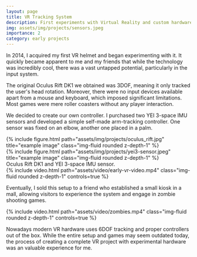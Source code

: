 ```yaml
---
layout: page
title: VR Tracking System
description: First experiments with Virtual Reality and custom hardware
img: assets/img/projects/sensors.jpeg
importance: 2
category: early projects
---
```


In 2014, I acquired my first VR helmet and began experimenting with it. It quickly became apparent to me and my friends that while the technology was incredibly cool, there was a vast untapped potential, particularly in the input system.

The original Oculus Rift DK1 we obtained was 3DOF, meaning it only tracked the user's head rotation. Moreover, there were no input devices available apart from a mouse and keyboard, which imposed significant limitations. Most games were mere roller coasters without any player interaction.

We decided to create our own controller. I purchased two YEI 3-space IMU sensors and developed a simple self-made arm-tracking controller. One sensor was fixed on an elbow, another one placed in a palm.

<div class="row">
    <div class="col-sm mt-3 mt-md-0">
        {% include figure.html path="assets/img/projects/oculus_rift.jpg" title="example image" class="img-fluid rounded z-depth-1" %}
    </div>
    <div class="col-sm mt-3 mt-md-0">
        {% include figure.html path="assets/img/projects/yei3-sensor.jpeg" title="example image" class="img-fluid rounded z-depth-1" %}
    </div>
</div>
<div class="caption">
    Oculus Rift DK1 and YEI 3-space IMU sensor.
</div>

<div class="row mt-3">
    <div class="col-sm mt-3 mt-md-0">
        {% include video.html path="assets/video/early-vr-video.mp4" class="img-fluid rounded z-depth-1" controls=true %}
    </div>
</div>

Eventually, I sold this setup to a friend who established a small kiosk in a mall, allowing visitors to experience the system and engage in zombie shooting games.

<div class="row mt-3">
    <div class="col-sm mt-3 mt-md-0">
        {% include video.html path="assets/video/zombies.mp4" class="img-fluid rounded z-depth-1" controls=true %}
    </div>
</div>

Nowadays modern VR hardware uses 6DOF tracking and proper controllers out of the box. While the entire setup and games may seem outdated today, the process of creating a complete VR project with experimental hardware was an valuable experience for me.